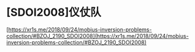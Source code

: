 # [SDOI2008]仪仗队

[https://xr1s.me/2018/09/24/mobius-inversion-problems-collection/#BZOJ_2190_SDOI2008](https://xr1s.me/2018/09/24/mobius-inversion-problems-collection/#BZOJ_2190_SDOI2008)

